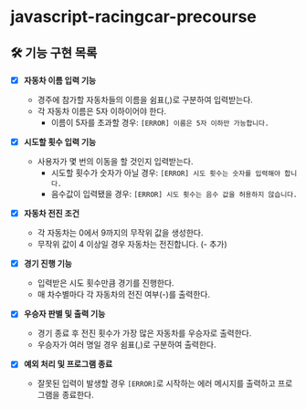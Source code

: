 # javascript-racingcar-precourse

## 🛠️ 기능 구현 목록

- [x] **자동차 이름 입력 기능**  
  - 경주에 참가할 자동차들의 이름을 쉼표(,)로 구분하여 입력받는다.
  - 각 자동차 이름은 5자 이하이어야 한다.
    - 이름이 5자를 초과할 경우: `[ERROR] 이름은 5자 이하만 가능합니다.`

- [x] **시도할 횟수 입력 기능**  
  - 사용자가 몇 번의 이동을 할 것인지 입력받는다.
    - 시도할 횟수가 숫자가 아닐 경우: `[ERROR] 시도 횟수는 숫자를 입력해야 합니다.`
    - 음수값이 입력됐을 경우: `[ERROR] 시도 횟수는 음수 값을 허용하지 않습니다.`

- [x] **자동차 전진 조건**  
  - 각 자동차는 0에서 9까지의 무작위 값을 생성한다.
  - 무작위 값이 4 이상일 경우 자동차는 전진합니다. (- 추가)

- [x] **경기 진행 기능**  
  - 입력받은 시도 횟수만큼 경기를 진행한다.
  - 매 차수별마다 각 자동차의 전진 여부(-)를 출력한다.

- [x] **우승자 판별 및 출력 기능**  
  - 경기 종료 후 전진 횟수가 가장 많은 자동차를 우승자로 출력한다.
  - 우승자가 여러 명일 경우 쉼표(,)로 구분하여 출력한다.

- [x] **예외 처리 및 프로그램 종료**  
  - 잘못된 입력이 발생할 경우 `[ERROR]`로 시작하는 에러 메시지를 출력하고 프로그램을 종료한다.

